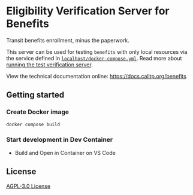 # Eligibility Verification Server for Benefits

Transit benefits enrollment, minus the paperwork.

This server can be used for testing `benefits` with only local resources via the service defined in [`localhost/docker-compose.yml`](https://github.com/cal-itp/benefits/blob/dev/localhost/docker-compose.yml#L56). Read more about [running the test verification server](https://docs.calitp.org/benefits/getting-started/test-verification-server/).

View the technical documentation online: <https://docs.calitp.org/benefits>

## Getting started

### Create Docker image

```bash
docker compose build
```

### Start development in Dev Container

- Build and Open in Container on VS Code

## License

[AGPL-3.0 License](./LICENSE)

